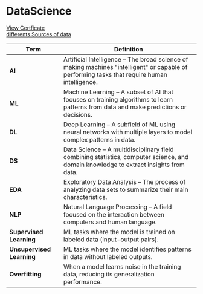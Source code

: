 # DataScience 
[View Certficate](https://coursera.org/share/2d5558750afb63c57452fa6d431af4d9)                
[differents Sources of data](https://github.com/samiMazari/DataScience/blob/main/Tools%20for%20Data%20Science/Libraries%2C%20APIs%2C%20Datasets%20and%20Models/Sources%20of%20Datasets.md)

| Term | Definition |
|------|------------|
| **AI** | Artificial Intelligence – The broad science of making machines "intelligent" or capable of performing tasks that require human intelligence. |
| **ML** | Machine Learning – A subset of AI that focuses on training algorithms to learn patterns from data and make predictions or decisions. |
| **DL** | Deep Learning – A subfield of ML using neural networks with multiple layers to model complex patterns in data. |
| **DS** | Data Science – A multidisciplinary field combining statistics, computer science, and domain knowledge to extract insights from data. |
| **EDA** | Exploratory Data Analysis – The process of analyzing data sets to summarize their main characteristics. |
| **NLP** | Natural Language Processing – A field focused on the interaction between computers and human language. |
| **Supervised Learning** | ML tasks where the model is trained on labeled data (input-output pairs). |
| **Unsupervised Learning** | ML tasks where the model identifies patterns in data without labeled outputs. |
| **Overfitting** | When a model learns noise in the training data, reducing its generalization performance. |
